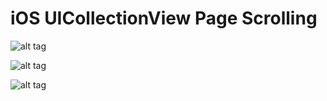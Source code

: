 # iOS UICollectionView Page Scrolling


![alt tag](https://github.com/maximbilan/UICollectionViewHorizontalPaging/tree/master/img/img1.gif)

![alt tag](https://raw.github.com/maximbilan/UICollectionViewHorizontalPaging/tree/master/img/img2.png)

![alt tag](https://raw.github.com/maximbilan/UICollectionViewHorizontalPaging/tree/master/img/img3.png)
